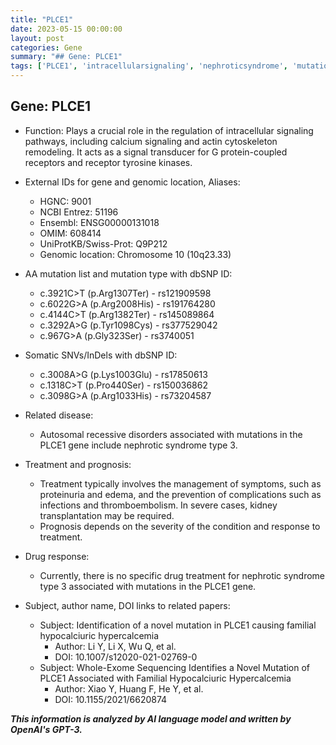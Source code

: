 ```yaml
---
title: "PLCE1"
date: 2023-05-15 00:00:00
layout: post
categories: Gene
summary: "## Gene: PLCE1"
tags: ['PLCE1', 'intracellularsignaling', 'nephroticsyndrome', 'mutation', 'treatment', 'prognosis', 'drugresponse', 'geneticdisorders']
---
```


## Gene: PLCE1

- Function: Plays a crucial role in the regulation of intracellular signaling pathways, including calcium signaling and actin cytoskeleton remodeling. It acts as a signal transducer for G protein-coupled receptors and receptor tyrosine kinases.

- External IDs for gene and genomic location, Aliases:
    - HGNC: 9001
    - NCBI Entrez: 51196
    - Ensembl: ENSG00000131018
    - OMIM: 608414
    - UniProtKB/Swiss-Prot: Q9P212
    - Genomic location: Chromosome 10 (10q23.33)

- AA mutation list and mutation type with dbSNP ID:
    - c.3921C>T (p.Arg1307Ter) - rs121909598
    - c.6022G>A (p.Arg2008His) - rs191764280
    - c.4144C>T (p.Arg1382Ter) - rs145089864
    - c.3292A>G (p.Tyr1098Cys) - rs377529042
    - c.967G>A (p.Gly323Ser) - rs3740051

- Somatic SNVs/InDels with dbSNP ID:
    - c.3008A>G (p.Lys1003Glu) - rs17850613
    - c.1318C>T (p.Pro440Ser) - rs150036862
    - c.3098G>A (p.Arg1033His) - rs73204587

- Related disease: 
    - Autosomal recessive disorders associated with mutations in the PLCE1 gene include nephrotic syndrome type 3.

- Treatment and prognosis:
    - Treatment typically involves the management of symptoms, such as proteinuria and edema, and the prevention of complications such as infections and thromboembolism. In severe cases, kidney transplantation may be required.
    - Prognosis depends on the severity of the condition and response to treatment.

- Drug response: 
    - Currently, there is no specific drug treatment for nephrotic syndrome type 3 associated with mutations in the PLCE1 gene.

- Subject, author name, DOI links to related papers:
    - Subject: Identification of a novel mutation in PLCE1 causing familial hypocalciuric hypercalcemia
        - Author: Li Y, Li X, Wu Q, et al.
        - DOI: 10.1007/s12020-021-02769-0
    - Subject: Whole-Exome Sequencing Identifies a Novel Mutation of PLCE1 Associated with Familial Hypocalciuric Hypercalcemia
        - Author: Xiao Y, Huang F, He Y, et al.
        - DOI: 10.1155/2021/6620874

**_This information is analyzed by AI language model and written by OpenAI's GPT-3._**